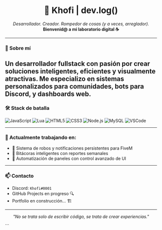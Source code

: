 
<h1 align="center">🖤 Khofi | dev.log()</h1>
<p align="center">
  <i>Desarrollador. Creador. Rompedor de cosas (y a veces, arreglador).</i><br>
  <b>Bienvenid@ a mi laboratorio digital ☕</b>
</p>

---

### 🧠 Sobre mí
Un desarrollador fullstack con pasión por crear soluciones inteligentes, eficientes y visualmente atractivas. Me especializo en sistemas personalizados para comunidades, bots para Discord, y dashboards web.
---

### 🛠️ Stack de batalla

![JavaScript](https://img.shields.io/badge/-JavaScript-F7DF1E?style=flat\&logo=javascript\&logoColor=black)
![Lua](https://img.shields.io/badge/-Lua-2C2D72?style=flat\&logo=lua\&logoColor=white)
![HTML5](https://img.shields.io/badge/-HTML5-E34F26?style=flat\&logo=html5\&logoColor=white)
![CSS3](https://img.shields.io/badge/-CSS3-1572B6?style=flat\&logo=css3)
![Node.js](https://img.shields.io/badge/-Node.js-339933?style=flat\&logo=nodedotjs\&logoColor=white)
![MySQL](https://img.shields.io/badge/-MySQL-4479A1?style=flat\&logo=mysql\&logoColor=white)
![VSCode](https://img.shields.io/badge/-VSCode-007ACC?style=flat\&logo=visualstudiocode)

---

### 🔭 Actualmente trabajando en:

* 🚨 Sistema de robos y notificaciones persistentes para FiveM
* 🧾 Bitácoras inteligentes con reportes semanales
* 🧠 Automatización de paneles con control avanzado de UI

---

### 📫 Contacto

* Discord: `Khofi#0001`
* GitHub Projects en progreso 🔍
* Portfolio en construcción... 🏗️

---

<p align="center">
  <i>"No se trata solo de escribir código, se trata de crear experiencias."</i>
</p>
```
